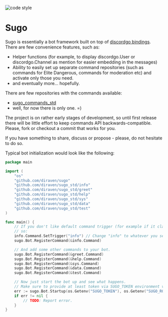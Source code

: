 ![code style](https://goreportcard.com/badge/github.com/diraven/sugo)

# Sugo

Sugo is essentially a bot framework built on top of [discordgo bindings](https://github.com/bwmarrin/discordgo). There are few convenience features, such as:

- Helper functions (for example, to display discordgo.User or discordgo.Channel as mention for easier embedding in the messages)
- Ability to easily set up separate command repositories (such as commands for Elite Dangerous, commands for moderation etc) and activate only those you need.
- and eventually more... hopefully.

There are few repositories with the commands available:
- [sugo_commands_std](https://github.com/diraven/sugo_commands_std)
- well, for now there is only one. =)

The project is on rather early stages of development, so until first release there will be little effort to keep commands API backwards-compatible. Please, fork or checkout a commit that works for you.

If you have something to share, discuss or propose - please, do not hesitate to do so.

Typical bot initialization would look like the following:

```go
package main

import (
	"os"
	"github.com/diraven/sugo"
	"github.com/diraven/sugo_std/info"
	"github.com/diraven/sugo_std/greet"
	"github.com/diraven/sugo_std/help"
	"github.com/diraven/sugo_std/sys"
	"github.com/diraven/sugo_std/data"
	"github.com/diraven/sugo_std/test"
)

func main() {
	// If you don't like default command trigger (for example if it clashes with some other one), you can change it like
	// so:
	info.Command.SetTrigger("info") // Change "info" to whatever you see appropriate.
	sugo.Bot.RegisterCommand(&info.Command)

	// And add some other commands to your bot.
	sugo.Bot.RegisterCommand(&greet.Command)
	sugo.Bot.RegisterCommand(&help.Command)
	sugo.Bot.RegisterCommand(&sys.Command)
	sugo.Bot.RegisterCommand(&data.Command)
	sugo.Bot.RegisterCommand(&test.Command)

	// Now just start the bot up and see what happens.
	// Make sure to provide at least token via SUGO_TOKEN environment variable.
	err := sugo.Bot.Startup(os.Getenv("SUGO_TOKEN"), os.Getenv("SUGO_ROOT_UID"))
	if err != nil {
		// TODO: Report error.
	}
}
```
